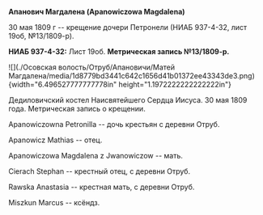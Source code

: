 **Апанович Магдалена (Apanowiczowa Magdalena)**

30 мая 1809 г -- крещение дочери Петронели (НИАБ 937-4-32, лист 19об,
№13/1809-р).

**НИАБ 937-4-32:** Лист 19об. **Метрическая запись №13/1809-р.**

![](./Осовская волость/Отруб/Апановичи/Матей Магдалена/media/1d8779bd3441c642c1656d41b01372ee43343de3.png){width="6.496527777777778in"
height="1.1972222222222222in"}

Дедиловичский костел Наисвятейшего Сердца Иисуса. 30 мая 1809 года.
Метрическая запись о крещении.

Apanowiczowna Petronilla -- дочь крестьян с деревни Отруб.

Apanowicz Mathias -- отец.

Apanowiczowa Magdalena z Jwanowiczow -- мать.

Cierach Stephan -- крестный отец, с деревни Отруб.

Rawska Anastasia -- крестная мать, с деревни Отруб.

Miszkun Marcus -- ксёндз.
